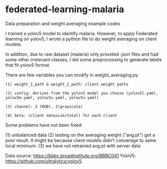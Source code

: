 # federated-learning-malaria
Data preparation and weight averaging example codes

I trained a yolov5 model to identify malaria. However, to apply Federated learning on yolov5, I wrote a python file to do weight averaging on client models. 

In addition, due to raw dataset (malaria) only provided .json files and had some other irrelevant classes, I did some preprocessing to generate labels that fit yolov5 format. 

There are few variables you can modify in weight_averaging.py

    (1) weight_1_path & weight_2_path: client weight paths

    (2) config: derives from the yolov5 model you choose (yolov5l.yaml, yolov5m.yaml, yolov5s.yaml, yolov5x.yaml)

    (3) channel: 3 (RGB), 2(grayscale) 

    (4) beta: (client datasize/total) for each client 

Some problems have not been fixed:

(1) unbalanced data
(2) testing on the averaging weight ("avg.pt") got a poor result. It might be because client models didn't converage to same local minimum. 
(3) we have not retrained avg.pt with server data


Data source: https://bbbc.broadinstitute.org/BBBC041
YoloV5: https://github.com/ultralytics/yolov5
